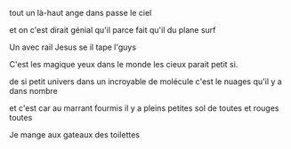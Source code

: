 tout un là-haut ange dans passe le ciel

et on c'est dirait génial qu'il parce fait qu'il du plane surf 


Un avec rail Jesus se il tape l'guys

C'est les magique yeux dans le monde les cieux parait petit si.

de si petit univers dans un incroyable de molécule c'est le nuages qu'il y a dans nombre

et c'est car au  marrant  fourmis il y a pleins petites sol de toutes  et rouges toutes

Je mange aux gateaux des toilettes